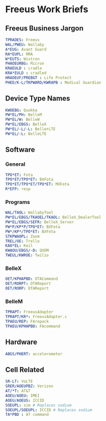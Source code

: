 # Freeus Work Briefs

## Freeus Business Jargon

```yaml
TPRAOES: Freeus
WAL/PWEU: Wallaby
A*EUG: Avant Guard
RA*EUPL: RMA
W*EUTS: Wistron
PHAOEURBG: Micron
KRAEULD : cradle
KRA*EULD : cradled
HRAOEUF/PREBGT : Life Protect
PHED/K-L/TKPWARD/KWRAPB : Medical Guardian
```

## Device Type Names

```yaml
KWOEBG: Quokka
PW*EL/PH: BelleM
PW*EL/W: BelleW
PW*EL/EBGS: BelleX
PW*EL/-L/-L: Belle+LTE
PW*EL/-L: BelleLTE
```

## Software

### General

```yaml
TPO*ET: Fota
TPO*ET/TPO*ET: BXFota
TPO*ET/TPO*ET/TPO*ET: MXFota
R*EFP: resp
```

### Programs

```yaml
WAL/TAOL: WallabyTool
PW*EL/EBGS/TKAOEL/TKAOL: BelleX_DealerTool
PW*EL/EBGS/SEFR: BelleX_Server
PW*P/KP*P/TPO*ET: BXFota
PW*/KP*/TPO*ET: BXFota
STKPWAOPL: Zoom
TREL/OE: Trello
KAO*EL: Keil
KWAOU/EBGS/-D: QXDM
TWEUL/KWROE: Twilio
```

### BelleX

```yaml
OET/KPHAPBD: OTACommand
OET/RORPT: OTAReport
OET/RORP: OTAReport
```

### BelleM

```yaml
TPRAPT: FreeusAdapter
TPRAPT/KR*: FreeusAdapter.c
TPAEU/REP: FArepack
TPAEU/KPHAPBD: FAcommand
```

## Hardware

```yaml
ABGS/PHERT: accelerometer
```

## Cell Related

```yaml
SR-LT: VoLTE
SRER/AOEUPBZ: Verizon
AT/*T: AT&T
AOEU/AOEU: IMEI
AOEU/AOEUS: ICCID
SOEUPL: sim # Replaces sodium
SOEUPL/SOEUPL: ICCID # Replaces sodium
TA*PBD : AT command
```
